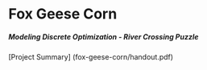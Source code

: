 # Fox Geese Corn 

##### Modeling Discrete Optimization - River Crossing Puzzle

[Project Summary] (fox-geese-corn/handout.pdf)



